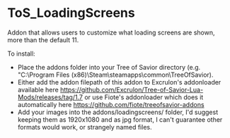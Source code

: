 # ToS_LoadingScreens
Addon that allows users to customize what loading screens are shown, more than the default 11.

To install:

- Place the addons folder into your Tree of Savior directory (e.g. "C:\Program Files (x86)\Steam\steamapps\common\TreeOfSavior).
- Either add the addon filepath of this addon to Excrulon's addonloader available here https://github.com/Excrulon/Tree-of-Savior-Lua-Mods/releases/tag/1.7 or use Fiote's addonloader which does it automatically here https://github.com/fiote/treeofsavior-addons
- Add your images into the addons/loadingscreens/ folder, I'd suggest keeping them as 1920x1080 and as jpg format, I can't guarantee other formats would work, or strangely named files.
